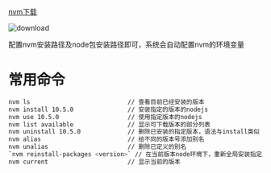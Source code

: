 [nvm下载](https://github.com/coreybutler/nvm-windows/releases)

![download](./Images/nvmdownload.jpg)

配置nvm安装路径及node包安装路径即可，系统会自动配置nvm的环境变量



# 常用命令

```bash
nvm ls  						 // 查看目前已经安装的版本
nvm install 10.5.0 		 		 // 安装指定的版本的nodejs
nvm use 10.5.0 			 		 // 使用指定版本的nodejs
nvm list available 				 // 显示可下载版本的部分列表
nvm uninstall 10.5.0			 // 删除已安装的指定版本，语法与install类似
nvm alias 						 // 给不同的版本号添加别名
nvm unalias					 	 // 删除已定义的别名
`nvm reinstall-packages <version>` // 在当前版本node环境下，重新全局安装指定版本号的npm包
nvm current 				     // 显示当前的版本
```

